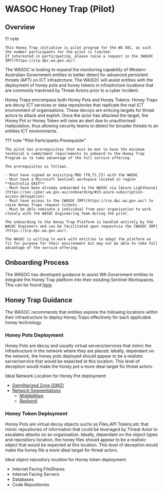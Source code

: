 # WASOC Honey Trap (Pilot)

## Overview

!!! note

    This Honey Trap initiative is pilot program for the WA SOC, as such the number participants for the pilot is limited.
    If interested in participating, please raise a request in the [WASOC IRP](https://irp.dpc.wa.gov.au/).

The WASOC is looking to expand the monitoring capability of Western Australian Government entities to better detect for advanced persistent threats (APT) on ICT infrastrcture. The WASOC will assist entities with the deployment of honey pots and honey tokens in infrastrcture locations that are commonly traversed by Threat Actors prior to a cyber incident.

Honey Traps emcompass both Honey Pots and Honey Tokens. Honey Traps are decoy ICT services or data repositories that replicate the real ICT environment of organisations. These decoys are enticing targets for threat actors to attack and exploit. Once the actor has attacked the target, the Honey Pot or Honey Token will raise an alert due to unauthorised malipulation, thus allowing security teams to detect for broader threats to an entities ICT environments.

??? note "Pilot Participants Prerequisite"

    The pilot has prerequisites that must be met to have the minimum technical & commitment requirements to onboard to the Honey Trap Program as to take advantage of the full service offering.

    The prerequisites as follows.

    - Must have signed an exisiting MOU (T0,T1,T2) with the WASOC
    - Must have a Microsoft Sentinel workspace located in region **Australia EAST**
    - Must have been already onboarded to the WASOC via [Azure Lighthouse](https://soc.cyber.wa.gov.au//onboarding/#23-azure-subscription-access-delegation)
    - Must have access to the [WASOC IRP](https://irp.dpc.wa.gov.au/) to raise Honey Traps request tickets.
    - Must be able nominate a individual from your organisation to work closely with the WASOC Engineering Team during the pilot.

    The onboarding to the Honey Trap Platform is handled entirely by the WASOC Engineers and can be facilitated upon requestvia the [WASOC IRP](https://irp.dpc.wa.gov.au/).

    The WASOC is willing to work with entities to adapt the platform as fit for purpose for their environment but may not be able to take full advantage of the service offering.

## Onboarding Process

The WASOC has developed guidance to assist WA Government entities to integrate the Honey Trap platform into their exisiting Sentinel Workspaces. This can be found [here](https://github.com/wagov/wasoc-honeytraps).

## Honey Trap Guidance

The WASOC recommends that entities explore the following locations within their infrastructure to deploy Honey Traps effectively for each applicable honey technology.

### Honey Pots Deployment

Honey Pots are decoy and usually virtual servers/services that mimic the infrastructure in the network where they are placed. Ideally, dependant on the network, the honey pots deployed should appear to be a realistic server/service that would be expected at this location. This level of deception would make the honey pot a more ideal target for threat actors.

Ideal Network Location for Honey Pot deployment:

- [Demilitarized Zone (DMZ)](<https://en.wikipedia.org/wiki/DMZ_(computing)>)
- [Network Segmentations](https://github.com/OWASP/CheatSheetSeries/blob/master/cheatsheets/Network_Segmentation_Cheat_Sheet.md#introduction)
    - [MiddleWare](https://github.com/OWASP/CheatSheetSeries/blob/master/cheatsheets/Network_Segmentation_Cheat_Sheet.md#middleware)
    - [Backend](https://github.com/OWASP/CheatSheetSeries/blob/master/cheatsheets/Network_Segmentation_Cheat_Sheet.md#backend)

### Honey Token Deployment

Honey Pots are virtual decoy objects suchs as Files,API Tokens,etc that mimic repositories of information that could be leveraged by Threat Actor to escalates attacks on an organisation. Ideally, dependant on the object types and repositiory location, the honey files should appear to be a realistic object that would be expected at this location. This level of deception would make the honey file a more ideal target for threat actors.

Ideal object repository location for Honey token deployment:

- Internet Facing FileShares
- Internet Facing Servers
- Databases
- Code Repositories
